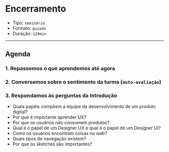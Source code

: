 # Encerramento

* Tipo: `seminário`
* Formato: `guiado`
* Duração: `120min`

***

## Agenda

### 1. Repassemos o que aprendemos até agora

### 2. Conversemos sobre o sentimento da turma \(`auto-avaliação`\)

### 3. Respondamos às perguntas da Introdução

* Quais papéis compõem a equipe de desenvolvimento de um produto digital?
* Por que é importante aprender UX?
* Por que os usuários não consomem produtos?
* Qual é o papel de um Designer UX e qual é o papel de um Designer UI?
* Como os usuários encontram coisas na web?
* Quais tipos de navegação existem?
* Por que os sketches são importantes?

